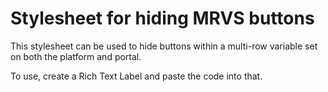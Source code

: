 # Stylesheet for hiding MRVS buttons

This stylesheet can be used to hide buttons within a multi-row variable set on both the platform and portal.

To use, create a Rich Text Label and paste the code into that.
